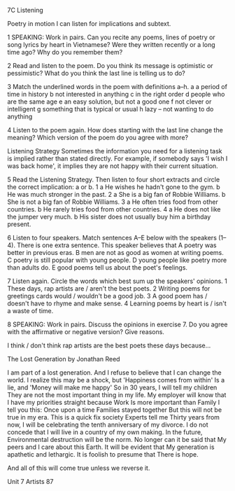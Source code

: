 7C Listening

Poetry in motion
I can listen for implications and subtext.

1 SPEAKING: Work in pairs. Can you recite any poems, lines of poetry or song lyrics by heart in Vietnamese? Were they written recently or a long time ago? Why do you remember them?

2 Read and listen to the poem. Do you think its message is optimistic or pessimistic? What do you think the last line is telling us to do?

3 Match the underlined words in the poem with definitions a–h.
a a period of time in history
b not interested in anything
c in the right order
d people who are the same age
e an easy solution, but not a good one
f not clever or intelligent
g something that is typical or usual
h lazy – not wanting to do anything

4 Listen to the poem again. How does starting with the last line change the meaning? Which version of the poem do you agree with more?

Listening Strategy
Sometimes the information you need for a listening task is implied rather than stated directly. For example, if somebody says 'I wish I was back home', it implies they are not happy with their current situation.

5 Read the Listening Strategy. Then listen to four short extracts and circle the correct implication: a or b.
1 a He wishes he hadn't gone to the gym.
   b He was much stronger in the past.
2 a She is a big fan of Robbie Williams.
   b She is not a big fan of Robbie Williams.
3 a He often tries food from other countries.
   b He rarely tries food from other countries.
4 a He does not like the jumper very much.
   b His sister does not usually buy him a birthday present.

6 Listen to four speakers. Match sentences A–E below with the speakers (1–4). There is one extra sentence.
This speaker believes that
A poetry was better in previous eras.
B men are not as good as women at writing poems.
C poetry is still popular with young people.
D young people like poetry more than adults do.
E good poems tell us about the poet's feelings.

7 Listen again. Circle the words which best sum up the speakers' opinions.
1 These days, rap artists are / aren't the best poets.
2 Writing poems for greetings cards would / wouldn't be a good job.
3 A good poem has / doesn't have to rhyme and make sense.
4 Learning poems by heart is / isn't a waste of time.

8 SPEAKING: Work in pairs. Discuss the opinions in exercise 7. Do you agree with the affirmative or negative version? Give reasons.

I think / don't think rap artists are the best poets these days because...

The Lost Generation
by Jonathan Reed

I am part of a lost generation.
And I refuse to believe that
I can change the world.
I realize this may be a shock, but
'Happiness comes from within'
Is a lie, and
'Money will make me happy'
So in 30 years, I will tell my children
They are not the most important thing in my life.
My employer will know that
I have my priorities straight because
Work
Is more important than
Family
I tell you this:
Once upon a time
Families stayed together
But this will not be true in my era.
This is a quick fix society
Experts tell me
Thirty years from now, I will be celebrating the
tenth anniversary of my divorce.
I do not concede that
I will live in a country of my own making.
In the future,
Environmental destruction will be the norm.
No longer can it be said that
My peers and I care about this Earth.
It will be evident that
My generation is apathetic and lethargic.
It is foolish to presume that
There is hope.

And all of this will come true unless we reverse it.

Unit 7 Artists 87